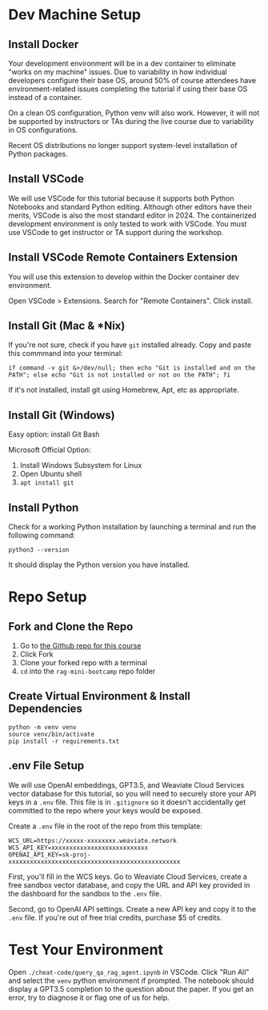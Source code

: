 # Dev Machine Setup

## Install Docker
Your development environment will be in a dev container to eliminate "works on my machine" issues. Due to variability in how individual developers configure their base OS, around 50% of course attendees have environment-related issues completing the tutorial if using their base OS instead of a container.

On a clean OS configuration, Python venv will also work. However, it will not be supported by instructors or TAs during the live course due to variability in OS configurations.

Recent OS distributions no longer support system-level installation of Python packages.

## Install VSCode
We will use VSCode for this tutorial because it supports both Python Notebooks and standard Python editing. Although other editors have their merits, VSCode is also the most standard editor in 2024. The containerized development environment is only tested to work with VSCode. You must use VSCode to get instructor or TA support during the workshop. 

## Install VSCode Remote Containers Extension
You will use this extension to develop within the Docker container dev environment.

Open VSCode > Extensions. Search for "Remote Containers". Click install.

## Install Git (Mac & *Nix)
If you're not sure, check if you have `git` installed already. Copy and paste this commmand into your terminal:
```
if command -v git &>/dev/null; then echo "Git is installed and on the PATH"; else echo "Git is not installed or not on the PATH"; fi
```

If it's not installed, install git using Homebrew, Apt, etc as appropriate.

## Install Git (Windows)
Easy option: install Git Bash  

Microsoft Official Option:
1. Install Windows Subsystem for Linux
2. Open Ubuntu shell
3. `apt install git`

## Install Python
Check for a working Python installation by launching a terminal and run the following command:  
```
python3 --version
```

It should display the Python version you have installed.

# Repo Setup

## Fork and Clone the Repo
1. Go to [the Github repo for this course](https://github.com/tobkin/rag-mini-bootcamp)
2. Click Fork
3. Clone your forked repo with a terminal
4. `cd` into the `rag-mini-bootcamp` repo folder

## Create Virtual Environment & Install Dependencies
```
python -m venv venv
source venv/bin/activate
pip install -r requirements.txt
```

## .env File Setup
We will use OpenAI embeddings, GPT3.5, and Weaviate Cloud Services vector database for this tutorial, so you will need to securely store your API keys in a `.env` file. This file is in `.gitignore` so it doesn't accidentally get committed to the repo where your keys would be exposed.  

Create a `.env` file in the root of the repo from this template:  
```
WCS_URL=https://xxxxx-xxxxxxxx.weaviate.network
WCS_API_KEY=xxxxxxxxxxxxxxxxxxxxxxxxxxx
OPENAI_API_KEY=sk-proj-xxxxxxxxxxxxxxxxxxxxxxxxxxxxxxxxxxxxxxxxxxxxxxxx
```

First, you'll fill in the WCS keys. Go to Weaviate Cloud Services, create a free sandbox vector database, and copy the URL and API key provided in the dashboard for the sandbox to the `.env` file.

Second, go to OpenAI API settings. Create a new API key and copy it to the `.env` file. If you're out of free trial credits, purchase $5 of credits.

# Test Your Environment
Open `./cheat-code/query_qa_rag_agent.ipynb` in VSCode. Click "Run All" and select the `venv` python environment if prompted. The notebook should display a GPT3.5 completion to the question about the paper. If you get an error, try to diagnose it or flag one of us for help.